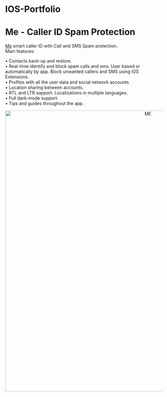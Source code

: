 # IOS-Portfolio
# Me - Caller ID Spam Protection 
[Me](https://testflight.apple.com/join/6HxO0iLE) smart caller ID with Call and SMS Spam protection.                                                                                              
Main features:

• Contacts back-up and restore.                                                                                              
• Real-time identify and block spam calls and sms. User based or automatically by app. Block unwanted callers and SMS using iOS Extensions.                                                                                                                                                                                            
• Profiles with all the user data and social network accounts.                                                                                              
• Location sharing between accounts.                                                                                              
• RTL and LTR support. Localizations in multiple languages.                                                                                              
• Full dark-mode support.                                                                                                                                                                                            
• Tips and guides throughout the app.                                                                                              

<p align="center">
<img src="images/image.png" width="900" title="ME">
</p>
